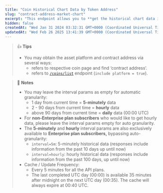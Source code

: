 ```yaml
---
title: "Coin Historical Chart Data by Token Address"
slug: "contract-address-market-chart"
excerpt: "This endpoint allows you to **get the historical chart data including time in UNIX, price, market cap and 24hrs volume based on asset platform and particular token contract address**"
hidden: false
createdAt: "Wed Jan 31 2024 03:32:31 GMT+0000 (Coordinated Universal Time)"
updatedAt: "Wed Feb 26 2025 13:41:39 GMT+0000 (Coordinated Universal Time)"
---
```

> 👍 **Tips**
> 
> - You may obtain the asset platform and contract address via several ways:
>   - refers to respective coin page and find ‘contract address’.
>   - refers to [`/coins/list`](/reference/coins-list) endpoint (`include platform = true`).

> 📘 **Notes**
> 
> - You may leave the interval params as empty for automatic granularity:
>   - 1 day from current time = **5-minutely** data
>   - 2 - 90 days from current time = **hourly** data
>   - above 90 days from current time = **daily** data (00:00 UTC)
> - For **non-Enterprise plan subscribers** who would like to get hourly data, please leave the interval params empty for auto granularity.
> - The **5-minutely** and **hourly** interval params are also exclusively available to **Enterprise plan subscribers,** bypassing auto-granularity:
>   - `interval=5m`: 5-minutely historical data (responses include information from the past 10 days up until now)
>   - `interval=hourly`: hourly historical data (responses include information from the past 100 days, up until now)
> - Cache / Update Frequency:  
>   - Every 5 minutes for all the API plans.
>   - The last completed UTC day (00:00) is available 35 minutes after midnight on the next UTC day (00:35). The cache will always expire at 00:40 UTC.

